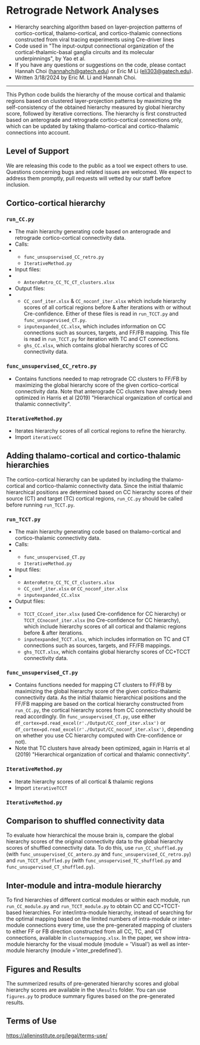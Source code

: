 # Retrograde Network Analyses
- Hierarchy searching algorithm based on layer-projection patterns of cortico-cortical, thalamo-cortical, and cortico-thalamic connections constructed from viral tracing experiments using Cre-driver lines
- Code used in "The input-output connectional organization of the cortical-thalamic-basal ganglia circuits and its molecular underpinnings", by Yao et al.
- If you have any questions or suggestions on the code, please contact Hannah Choi (hannahch@gatech.edu) or Eric M Li (eli303@gatech.edu).
- Written 3/18/2024 by Eric M. Li and Hannah Choi.
---
This Python code builds the hierarchy of the mouse cortical and thalamic regions based on clustered layer-projection patterns by maximizing the self-consistency of the obtained hierarchy measured by global hierarchy score, followed by iterative corrections. The hierarchy is first constructed based on anterograde and retrograde cortico-cortical connections only, which can be updated by taking thalamo-cortical and cortico-thalamic connections into account.
## Level of Support
We are releasing this code to the public as a tool we expect others to use. Questions concerning bugs and related issues are welcomed. We expect to address them promptly, pull requests will vetted by our staff before inclusion.
## Cortico-cortical hierarchy
### `run_CC.py`
- The main hierarchy generating code based on anterograde and retrograde cortico-cortical connectivity data.
- Calls:
- - `func_unsupservised_CC_retro.py`
  - `IterativeMethod.py`
- Input files:
- - `AnteroRetro_CC_TC_CT_clusters.xlsx`
- Output files:
- - `CC_conf_iter.xlsx` & `CC_noconf_iter.xlsx` which include hierarchy scores of all cortical regions before & after iterations with or without Cre-confidence. Either of these files is read in `run_TCCT.py` and `func_unsupervised_CT.py`.
  - `inputexpanded_CC.xlsx`, which includes information on CC connections such as sources, targets, and FF/FB mapping. This file is read in `run_TCCT.py` for iteration with TC and CT connections.
  - `ghs_CC.xlsx`, which contains global hierarchy scores of CC connectivity data.
### `func_unsupervised_CC_retro.py`
- Contains functions needed to map retrograde CC clusters to FF/FB by maximizing the global hierarchy score of the given cortico-cortical connectivity data. Note that anterograde CC clusters have already been optimized in Harris et al (2019) "Hierarchical organization of cortical and thalamic connectivity".
### `IterativeMethod.py`
- Iterates hierarchy scores of all cortical regions to refine the hierarchy.
- Import `iterativeCC`
## Adding thalamo-cortical and cortico-thalamic hierarchies
The cortico-cortical hierarchy can be updated by including the thalamo-cortical and cortico-thalamic connectivity data. Since the initial thalamic hierarchical positions are determined based on CC hierarchy scores of their source (CT) and target (TC) cortical regions, `run_CC.py` should be called before running `run_TCCT.py`.
### `run_TCCT.py`
- The main hierarchy generating code based on thalamo-cortical and cortico-thalamic connectivity data.
- Calls:
- - `func_unsupervised_CT.py`
  - `IterativeMethod.py`
- Input files:
- - `AnteroRetro_CC_TC_CT_clusters.xlsx`
  - `CC_conf_iter.xlsx` or `CC_noconf_iter.xlsx`
  - `inputexpanded_CC.xlsx`
- Output files:
- - `TCCT_CCconf_iter.xlsx` (used Cre-confidence for CC hierarchy) or `TCCT_CCnoconf_iter.xlsx` (no Cre-confidence for CC hierarchy), which include hierarchy scores of all cortical and thalamic regions before & after iterations.
  - `inputexpanded_TCCT.xlsx`, which includes information on TC and CT connections such as sources, targets, and FF/FB mappings.
  - `ghs_TCCT.xlsx`, which contains global hierarchy scores of CC+TCCT connectivity data.
### `func_unsupervised_CT.py`
- Contains functions needed for mapping CT clusters to FF/FB by maximizing the global hierarchy score of the given cortico-thalamic connectivity data. As the initial thalamic hierarchical positions and the FF/FB mapping are based on the cortical hierarchy constructed from `run_CC.py`, the cortical hierarchy scores from CC connectivity should be read accordingly. (In `func_unsupervised_CT.py`, use either `df_cortex=pd.read_excel(r'./Output/CC_conf_iter.xlsx')` or `df_cortex=pd.read_excel(r'./Output/CC_noconf_iter.xlsx')`, depending on whether you use CC hierarchy computed with Cre-confidence or not).
- Note that TC clusters have already been optimized, again in Harris et al (2019) "Hierarchical organization of cortical and thalamic connectivity".
### `IterativeMethod.py`
- Iterate hierarchy scores of all cortical & thalamic regions
- Import `iterativeTCCT`
### `IterativeMethod.py`
## Comparison to shuffled connectivity data
To evaluate how hierarchical the mouse brain is, compare the global hierarchy scores of the original connectivity data to the global hierarchy scores of shuffled connectivity data. To do this, use `run_CC_shuffled.py` (with `func_unsupervised_CC_antero.py` and `func_unsupervised_CC_retro.py`) and `run_TCCT_shuffled.py` (with `func_unsupervised_TC_shuffled.py` and `func_unsupervised_CT_shuffled.py`).
## Inter-module and intra-module hierarchy
To find hierarchies of different cortical modules or within each module, run `run_CC_module.py` and `run_TCCT_module.py` to obtain CC and CC+TCCT-based hierarchies. For inter/intra-module hierarchy, instead of searching for the optimal mapping based on the limited numbers of intra-module or inter-module connections every time, use the pre-generated mapping of clusters to either FF or FB direction constructed from all CC, TC, and CT connections, available in `clustermapping.xlsx`. In the paper, we show intra-module hierarchy for the visual module (module = 'Visual') as well as inter-module hierarchy (module ='inter_predefined').
## Figures and Results
The summerized results of pre-generated hierarchy scores and global hierarchy scores are available in the `\Results` folder. You can use `figures.py` to produce summary figures based on the pre-generated results.
## Terms of Use
https://alleninstitute.org/legal/terms-use/
